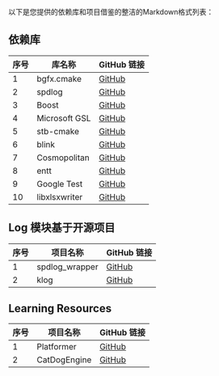 以下是您提供的依赖库和项目借鉴的整洁的Markdown格式列表：

## 依赖库

| 序号 | 库名称 | GitHub 链接 |
| ---- | ------- | ---------- |
| 1    | bgfx.cmake | [GitHub](https://github.com/bkaradzic/bgfx.cmake.git) |
| 2    | spdlog | [GitHub](https://github.com/gabime/spdlog.git) |
| 3    | Boost | [GitHub](https://github.com/boostorg/boost.git) |
| 4    | Microsoft GSL | [GitHub](https://github.com/microsoft/GSL.git) |
| 5    | stb-cmake | [GitHub](https://github.com/gracicot/stb-cmake.git) |
| 6    | blink | [GitHub](https://github.com/jart/blink.git) |
| 7    | Cosmopolitan | [GitHub](https://github.com/jart/cosmopolitan.git) |
| 8    | entt | [GitHub](https://github.com/skypjack/entt.git) |
| 9    | Google Test | [GitHub](https://github.com/google/googletest.git) |
| 10   | libxlsxwriter | [GitHub](https://github.com/jmcnamara/libxlsxwriter.git) |

## Log 模块基于开源项目

| 序号 | 项目名称 | GitHub 链接 |
| ---- | -------- | ---------- |
| 1    | spdlog_wrapper | [GitHub](https://github.com/gqw/spdlog_wrapper) |
| 2    | klog            | [GitHub](https://github.com/KkemChen/klog) |

## Learning Resources

| 序号 | 项目名称 | GitHub 链接 |
| ---- | -------- | ---------- |
| 1    | Platformer           | [GitHub](https://github.com/Somgonk/Platformer) |
| 2    | CatDogEngine         | [GitHub](https://github.com/CatDogEngine/CatDogEngine) |
